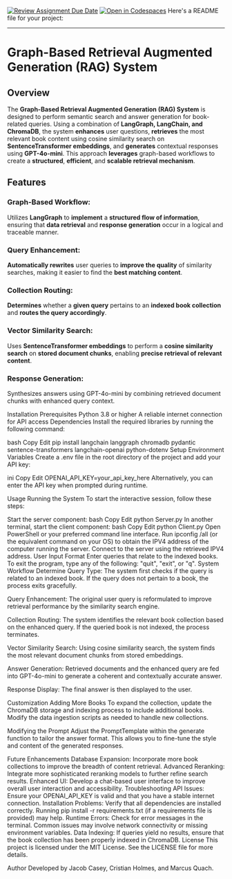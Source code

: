 [![Review Assignment Due Date](https://classroom.github.com/assets/deadline-readme-button-22041afd0340ce965d47ae6ef1cefeee28c7c493a6346c4f15d667ab976d596c.svg)](https://classroom.github.com/a/nSbtKKg7)
[![Open in Codespaces](https://classroom.github.com/assets/launch-codespace-2972f46106e565e64193e422d61a12cf1da4916b45550586e14ef0a7c637dd04.svg)](https://classroom.github.com/open-in-codespaces?assignment_repo_id=18275181)
Here's a README file for your project:  

---

# Graph-Based Retrieval Augmented Generation (RAG) System

## Overview
The **Graph-Based Retrieval Augmented Generation (RAG) System** is designed to perform semantic search and answer generation for book-related queries. Using a combination of **LangGraph, LangChain, and ChromaDB**, the system **enhances** user questions, **retrieves** the most relevant book content using cosine similarity search on **SentenceTransformer embeddings**, and **generates** contextual responses using **GPT-4o-mini**. This approach **leverages** graph-based workflows to create a **structured**, **efficient**, and **scalable retrieval mechanism**.

## Features

### Graph-Based Workflow:
Utilizes **LangGraph** to **implement** a **structured flow of information**, ensuring that **data retrieval** and **response generation** occur in a logical and traceable manner.

### Query Enhancement:
**Automatically rewrites** user queries to **improve the quality** of similarity searches, making it easier to find the **best matching content**.

### Collection Routing:
**Determines** whether a **given query** pertains to an **indexed book collection** and **routes the query accordingly**.

### Vector Similarity Search:
Uses **SentenceTransformer embeddings** to perform a **cosine similarity search** on **stored document chunks**, enabling **precise retrieval of relevant content**.

### Response Generation:
Synthesizes answers using GPT-4o-mini by combining retrieved document chunks with enhanced query context.

Installation
Prerequisites
Python 3.8 or higher
A reliable internet connection for API access
Dependencies
Install the required libraries by running the following command:

bash
Copy
Edit
pip install langchain langgraph chromadb pydantic sentence-transformers langchain-openai python-dotenv
Setup
Environment Variables
Create a .env file in the root directory of the project and add your API key:

ini
Copy
Edit
OPENAI_API_KEY=your_api_key_here
Alternatively, you can enter the API key when prompted during runtime.

Usage
Running the System
To start the interactive session, follow these steps:

Start the server component:
bash
Copy
Edit
python Server.py
In another terminal, start the client component:
bash
Copy
Edit
python Client.py
Open PowerShell or your preferred command line interface.
Run ipconfig /all (or the equivalent command on your OS) to obtain the IPV4 address of the computer running the server.
Connect to the server using the retrieved IPV4 address.
User Input Format
Enter queries that relate to the indexed books.
To exit the program, type any of the following: "quit", "exit", or "q".
System Workflow
Determine Query Type:
The system first checks if the query is related to an indexed book. If the query does not pertain to a book, the process exits gracefully.

Query Enhancement:
The original user query is reformulated to improve retrieval performance by the similarity search engine.

Collection Routing:
The system identifies the relevant book collection based on the enhanced query. If the queried book is not indexed, the process terminates.

Vector Similarity Search:
Using cosine similarity search, the system finds the most relevant document chunks from stored embeddings.

Answer Generation:
Retrieved documents and the enhanced query are fed into GPT-4o-mini to generate a coherent and contextually accurate answer.

Response Display:
The final answer is then displayed to the user.

Customization
Adding More Books
To expand the collection, update the ChromaDB storage and indexing process to include additional books. Modify the data ingestion scripts as needed to handle new collections.

Modifying the Prompt
Adjust the PromptTemplate within the generate function to tailor the answer format. This allows you to fine-tune the style and content of the generated responses.

Future Enhancements
Database Expansion:
Incorporate more book collections to improve the breadth of content retrieval.
Advanced Reranking:
Integrate more sophisticated reranking models to further refine search results.
Enhanced UI:
Develop a chat-based user interface to improve overall user interaction and accessibility.
Troubleshooting
API Issues:
Ensure your OPENAI_API_KEY is valid and that you have a stable internet connection.
Installation Problems:
Verify that all dependencies are installed correctly. Running pip install -r requirements.txt (if a requirements file is provided) may help.
Runtime Errors:
Check for error messages in the terminal. Common issues may involve network connectivity or missing environment variables.
Data Indexing:
If queries yield no results, ensure that the book collection has been properly indexed in ChromaDB.
License
This project is licensed under the MIT License. See the LICENSE file for more details.

Author
Developed by Jacob Casey, Cristian Holmes, and Marcus Quach.
